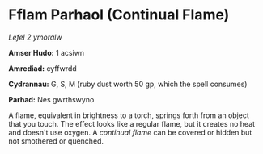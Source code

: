 # Fflam Parhaol (Continual Flame)

*Lefel 2 ymoralw*

**Amser Hudo:** 1 acsiwn

**Amrediad:** cyffwrdd

**Cydrannau:** G, S, M (ruby dust worth 50 gp, which the spell consumes)

**Parhad:** Nes gwrthswyno

A flame, equivalent in brightness to a torch, springs forth from an object that you touch. The effect looks like a regular flame, but it creates no heat and doesn't use oxygen. A *continual flame* can be covered or hidden but not smothered or quenched.